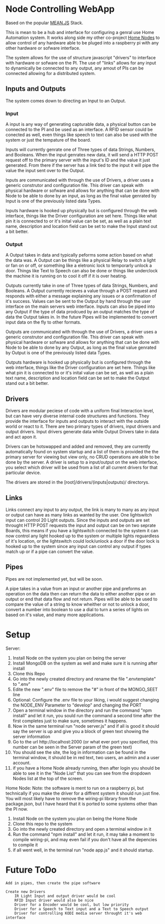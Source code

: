 # Node Controlling WebApp

Based on the popular [MEAN.JS](http://meanjs.org) Stack.

This is mean to be a hub and interface for configuring a genral use Home Automation system.
It works along side my other co-project [Home Nodes](https://github.com/tloftis/outlet_node) to allow control of any hardware able to be pluged into a raspberry pi with any other hardware or sofware interface.

The system allows for the use of structure javascript "drivers" to interface with hardware or sofware on the PI. The use of "links" allows for any input to dynamically be connected to any output, any amout of PIs can be connected allowing for a distributed system.

## Inputs and Outputs

The system comes down to directing an Input to an Output.

### Input
A input is any way of generating capturable data, a physical button can be connected to the PI and be used as an interface. A RFID sensor could be conected as well, even things like speech to text can also be used with the system or just the tempature of the board.

Inputs will currently genrate one of Three types of data Strings, Numbers, and Booleans. When the input genrates new data, it will send a HTTP POST request off to the primary server with the input's ID and the value it just generated. From there if the server has a link tied to the input it will pipe the value the input sent over to the Output.

Inputs are communicated with through the use of Drivers, a driver uses a generic construtor and configuration file. This driver can speak with physical hardware or sofware and allows for anything that can be done with Node to be able to done by an input, as long as the final value genrated by Input is one of the previously listed data Types.

Inputs hardware is hooked up physically but is configured through the web interface, things like the Driver configuration are set here. Things like what pin it is connected to or it's inital value can be set, as well as a plain text name, description and location field can be set to make the Input stand out a bit better.

### Output
A Output takes in data and typically peforms some action based on what the data was. A Output can be things like a physical Relay to switch a light or fan on or off, or something like a eletronic lock to temporarly unlock a door. Things like Text to Speech can also be done or things like underclock the machine it is running on to cool it off if it is over heating.

Outputs currently take in one of Three types of data Strings, Numbers, and Booleans. A Output currently recieves a value through a POST request and responds with either a message explaining any issues or a confirmation of it's success. Values can be sent to the Output by hand through the user interface on the main servers web interface. Inputs can also be piped into any Output if the type of data prodcued by an output matches the type of data the Output takes in. In the future Pipes will be implemented to convert input data on the fly to other formats.

Outputs are communicated with through the use of Drivers, a driver uses a generic construtor and configuration file. This driver can speak with physical hardware or sofware and allows for anything that can be done with Node to be able to done by any Output, as long as the final value genrated by Output is one of the previously listed data Types.

Outputs hardware is hooked up physically but is configured through the web interface, things like the Driver configuration are set here. Things like what pin it is connected to or it's inital value can be set, as well as a plain text name, description and location field can be set to make the Output stand out a bit better.

## Drivers
Drivers are modular peciese of code with a uniform final Interaction level, but can have very diverse internal code structures and functions. They provide the interface for inputs and outputs to interact with the outside world or react to it. There are two primary types of drivers, input drivers and output drivers. Input drivers generate data while Output Drivers take in data and act apon it.

Drivers can be hotswapped and added and removed, they are currently automatically found on system startup and a list of them is provided the the primary server for viewing but view only, no CRUD operations are able to be done by the server. A driver is setup to a input/output on the web interface, you select which driver will be used from a list of all current drivers for that particular device.

The drivers are stored in the [root]/drivers/(inputs|outputs)/ directorys.

## Links
Links connect any input to any output, the link is many to many as any input or output can have as many links as wanted by the user. One lightswitch input can control 20 Light outputs. Since the inputs and outputs are set throught HTTP POST requests the input and output can be on two seprate Boards, this means if you have a lightswitch connected to the system it can now control any light hooked up to the system or multiple lights reguardless of it's location, or the lightswitch could lock/unlock a door if the door lock is hooked up to the system since any input can control any output if types match up or if a pipe can convert the value.
	
## Pipes
Pipes are not implemented yet, but will be soon.

A pipe takes in a value from an input or another pipe and preforms an operation on the data then can return the data to either another pipe or an output or end that data flow and not return. Pipes will be able to be used to compare the value of a string to know  wheither or not to unlock a door, convert a number into boolean to use a dial to turn a series of lights on based on it's value, and many more applications. 
	
# Setup
Server:

1. Install Node on the system you plan on being the server
2. Install MongoDB on the system as well and make sure it is running after install
2. Clone this Repo
3. Go into the newly created directory and rename the file ".envtemplate" to ".env"
4. Edite the new ".env" file to remove the "#" in front of the MONGO_SEET line
5. Optional: Configure the .env file to your liking, i would suggest changing the NODE_ENV Parameter to "develop" and changing the PORT
6. Open a terminal window in the directory and run the command "npm install" and let it run, you sould run the command a second time after the first completes just to make sure, sometimes it happens.
7. Now in the same terminal run "node server.js" and if all is good it should say the server is up and give you a block of green text showing the server information
8. Go to the url http://localhost:2000 (or what ever port you specified, this number can be seen in the Server param of the green text)
9. You should see the site, the log in information can be found in the terminal window, it should be in red text, two users, an admin and a user account.
10. if you have a Home Node already running, then after login you should be able to see it in the "Node List" that you can see from the dropdown Nodes list at the top of the screen.

Home Node:
	Note: the software is ment to run on a raspberry pi, but technically if you make the driver for a diffrent system it should run just fine. You will most likely have to remove the wiring-pi library from the package.json, but I have heard that it is ported to some systems other than the PI now.

1. Install Node on the system you plan on being the Home Node
2. Clone this repo to the system
3. Go into the newly created directory and open a terminal window in it
4. Run the command "npm install" and let it run, it may take a moment to compile wiring-pi, and may even fail if you don't have all the depencies to compile it
5. if all went well, in the terminal run "node app.js" and it should startup.

# Future ToDo
	Add in pipes, then create the pipe software
	
	Create new Drivers
		IR Light Input and output driver would be cool
		RFID Input driver would also be nice
		Driver for a Encoder would be cool, but low priority
		Driver for a Speech to Text input and a Text to Speech output
		Driver for controlling KODI media server throught it's web interface
		
